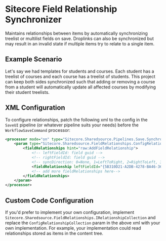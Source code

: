# Sitecore Field Relationship Synchronizer
Maintains relationships between items by automatically synchronizing treelist or multilist fields on save. Droplinks can also be synchronized but may result in an invalid state if multiple items try to relate to a single item.

Example Scenario
--------------
Let's say we had templates for students and courses. Each student has a treelist of courses and each course has a treelist of students. This project can keep both sides synchronized such that adding or removing a course from a student will automatically update all affected courses by modifying their student treelists.

XML Configuration
--------------
To configure relationships, patch the following xml to the config in the `SaveUI` pipeline (or whatever pipeline suits your needs) before the `WorkflowSaveCommand` processor:

```XML
<processor mode="on" type="Sitecore.Sharedsource.Pipelines.Save.SynchronizeFieldRelationships, FieldRelationshipSynchronizer">
    <param type="Sitecore.Sharedsource.FieldRelationships.ConfigRelationshipCollection, FieldRelationshipSynchronizer">
        <fieldRelationships hint="raw:AddFieldRelationship">
            <!-- leftFieldId: field guid -->
            <!-- rightFieldId: field guid -->
            <!-- syncDirection: 0=None, 1=LeftToRight, 2=RightToLeft, 3=Both -->
            <fieldRelationship leftFieldId="{5B310D21-A2DB-4278-BA46-36AFA17D47CF}" rightFieldId="{B41C5FDC-010D-4D0E-9694-F888CBAEA5E5}" syncDirection="3"/>
            <!-- add more fieldRelationships here-->
        </fieldRelationships>
    </param>
</processor>
```

Custom Code Configuration
--------------
If you'd prefer to implement your own configuration, implement `Sitecore.Sharedsource.FieldRelationships.IRelationshipCollection` and replace the `ConfigRelationshipCollection` param in the above xml with your own implementation. For example, your implementation could read relationships stored as items in the content tree.